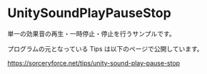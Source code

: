 # UnitySoundPlayPauseStop
単一の効果音の再生・一時停止・停止を行うサンプルです。

プログラムの元となっている Tips は以下のページで公開しています。

https://sorceryforce.net/tips/unity-sound-play-pause-stop
